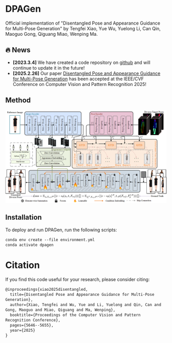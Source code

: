 # DPAGen
Official implementation of "Disentangled Pose and Appearance Guidance for Multi-Pose Generation" by Tengfei Xiao, Yue Wu, Yuelong Li, Can Qin, Maoguo Gong, Qiguang Miao, Wenping Ma.

## :fire: News
* **[2023.3.4]** We have created a code repository on [github](https://github.com/Xiaofei-CN/DPAGen) and will continue to update it in the future!
* **[2025.2.26]** Our paper [Disentangled Pose and Appearance Guidance for Multi-Pose Generation]() has been accepted at the IEEE/CVF Conference on Computer Vision and Pattern Recognition 2025!

## Method
<img src=figure/overview.png>

## Installation

To deploy and run DPAGen, run the following scripts:
```
conda env create --file environment.yml
conda activate dpagen
```

# Citation

If you find this code useful for your research, please consider citing:
```
@inproceedings{xiao2025disentangled,
  title={Disentangled Pose and Appearance Guidance for Multi-Pose Generation},
  author={Xiao, Tengfei and Wu, Yue and Li, Yuelong and Qin, Can and Gong, Maoguo and Miao, Qiguang and Ma, Wenping},
  booktitle={Proceedings of the Computer Vision and Pattern Recognition Conference},
  pages={5646--5655},
  year={2025}
}
```
